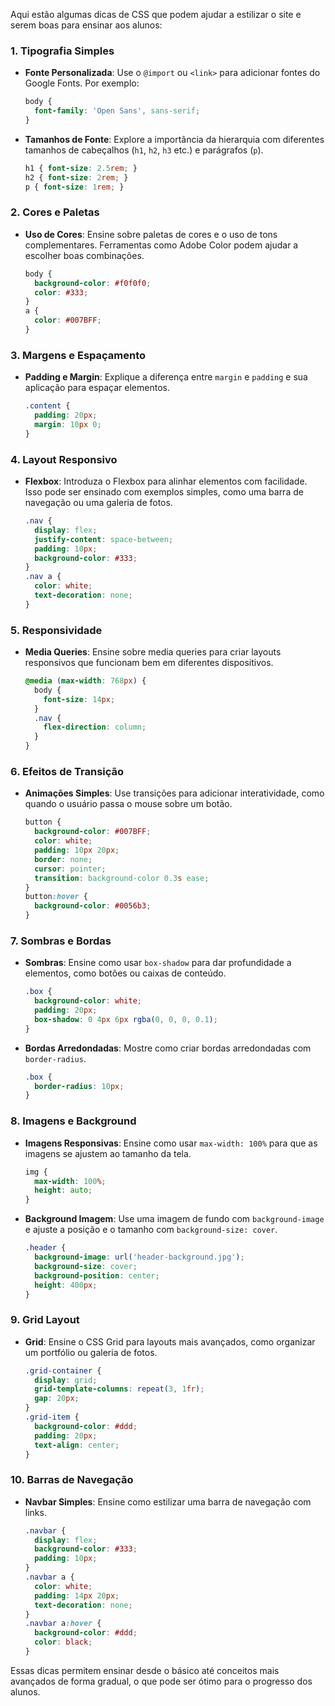 Aqui estão algumas dicas de CSS que podem ajudar a estilizar o site e serem boas para ensinar aos alunos:

### 1. **Tipografia Simples**
   - **Fonte Personalizada**: Use o `@import` ou `<link>` para adicionar fontes do Google Fonts. Por exemplo:
     ```css
     body {
       font-family: 'Open Sans', sans-serif;
     }
     ```
   - **Tamanhos de Fonte**: Explore a importância da hierarquia com diferentes tamanhos de cabeçalhos (`h1`, `h2`, `h3` etc.) e parágrafos (`p`).
     ```css
     h1 { font-size: 2.5rem; }
     h2 { font-size: 2rem; }
     p { font-size: 1rem; }
     ```

### 2. **Cores e Paletas**
   - **Uso de Cores**: Ensine sobre paletas de cores e o uso de tons complementares. Ferramentas como Adobe Color podem ajudar a escolher boas combinações.
     ```css
     body {
       background-color: #f0f0f0;
       color: #333;
     }
     a {
       color: #007BFF;
     }
     ```

### 3. **Margens e Espaçamento**
   - **Padding e Margin**: Explique a diferença entre `margin` e `padding` e sua aplicação para espaçar elementos.
     ```css
     .content {
       padding: 20px;
       margin: 10px 0;
     }
     ```

### 4. **Layout Responsivo**
   - **Flexbox**: Introduza o Flexbox para alinhar elementos com facilidade. Isso pode ser ensinado com exemplos simples, como uma barra de navegação ou uma galeria de fotos.
     ```css
     .nav {
       display: flex;
       justify-content: space-between;
       padding: 10px;
       background-color: #333;
     }
     .nav a {
       color: white;
       text-decoration: none;
     }
     ```

### 5. **Responsividade**
   - **Media Queries**: Ensine sobre media queries para criar layouts responsivos que funcionam bem em diferentes dispositivos.
     ```css
     @media (max-width: 768px) {
       body {
         font-size: 14px;
       }
       .nav {
         flex-direction: column;
       }
     }
     ```

### 6. **Efeitos de Transição**
   - **Animações Simples**: Use transições para adicionar interatividade, como quando o usuário passa o mouse sobre um botão.
     ```css
     button {
       background-color: #007BFF;
       color: white;
       padding: 10px 20px;
       border: none;
       cursor: pointer;
       transition: background-color 0.3s ease;
     }
     button:hover {
       background-color: #0056b3;
     }
     ```

### 7. **Sombras e Bordas**
   - **Sombras**: Ensine como usar `box-shadow` para dar profundidade a elementos, como botões ou caixas de conteúdo.
     ```css
     .box {
       background-color: white;
       padding: 20px;
       box-shadow: 0 4px 6px rgba(0, 0, 0, 0.1);
     }
     ```

   - **Bordas Arredondadas**: Mostre como criar bordas arredondadas com `border-radius`.
     ```css
     .box {
       border-radius: 10px;
     }
     ```

### 8. **Imagens e Background**
   - **Imagens Responsivas**: Ensine como usar `max-width: 100%` para que as imagens se ajustem ao tamanho da tela.
     ```css
     img {
       max-width: 100%;
       height: auto;
     }
     ```

   - **Background Imagem**: Use uma imagem de fundo com `background-image` e ajuste a posição e o tamanho com `background-size: cover`.
     ```css
     .header {
       background-image: url('header-background.jpg');
       background-size: cover;
       background-position: center;
       height: 400px;
     }
     ```

### 9. **Grid Layout**
   - **Grid**: Ensine o CSS Grid para layouts mais avançados, como organizar um portfólio ou galeria de fotos.
     ```css
     .grid-container {
       display: grid;
       grid-template-columns: repeat(3, 1fr);
       gap: 20px;
     }
     .grid-item {
       background-color: #ddd;
       padding: 20px;
       text-align: center;
     }
     ```

### 10. **Barras de Navegação**
   - **Navbar Simples**: Ensine como estilizar uma barra de navegação com links.
     ```css
     .navbar {
       display: flex;
       background-color: #333;
       padding: 10px;
     }
     .navbar a {
       color: white;
       padding: 14px 20px;
       text-decoration: none;
     }
     .navbar a:hover {
       background-color: #ddd;
       color: black;
     }
     ```

Essas dicas permitem ensinar desde o básico até conceitos mais avançados de forma gradual, o que pode ser ótimo para o progresso dos alunos.
